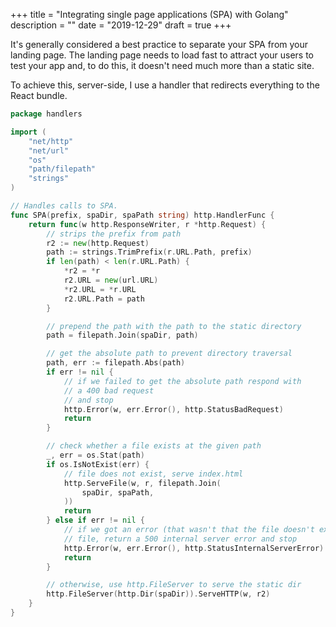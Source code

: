 +++
title = "Integrating single page applications (SPA) with Golang"
description = ""
date = "2019-12-29"
draft = true
+++

It's generally considered a best practice to separate your
SPA from your landing page. The landing page needs to load fast
to attract your users to test your app and, to do this, it doesn't
need much more than a static site.

To achieve this, server-side, I use a handler that redirects
everything to the React bundle.

```go
package handlers

import (
	"net/http"
	"net/url"
	"os"
	"path/filepath"
	"strings"
)

// Handles calls to SPA.
func SPA(prefix, spaDir, spaPath string) http.HandlerFunc {
	return func(w http.ResponseWriter, r *http.Request) {
		// strips the prefix from path
		r2 := new(http.Request)
		path := strings.TrimPrefix(r.URL.Path, prefix)
		if len(path) < len(r.URL.Path) {
			*r2 = *r
			r2.URL = new(url.URL)
			*r2.URL = *r.URL
			r2.URL.Path = path
		}

		// prepend the path with the path to the static directory
		path = filepath.Join(spaDir, path)

		// get the absolute path to prevent directory traversal
		path, err := filepath.Abs(path)
		if err != nil {
			// if we failed to get the absolute path respond with
			// a 400 bad request
			// and stop
			http.Error(w, err.Error(), http.StatusBadRequest)
			return
		}

		// check whether a file exists at the given path
		_, err = os.Stat(path)
		if os.IsNotExist(err) {
			// file does not exist, serve index.html
			http.ServeFile(w, r, filepath.Join(
				spaDir, spaPath,
			))
			return
		} else if err != nil {
			// if we got an error (that wasn't that the file doesn't exist) stating the
			// file, return a 500 internal server error and stop
			http.Error(w, err.Error(), http.StatusInternalServerError)
			return
		}

		// otherwise, use http.FileServer to serve the static dir
		http.FileServer(http.Dir(spaDir)).ServeHTTP(w, r2)
	}
}
```
